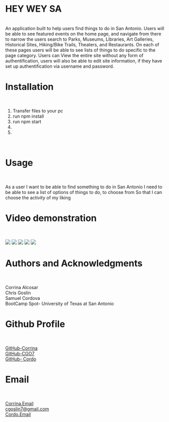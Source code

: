 # HEY WEY SA
<br>
An application built to help users find things to do in San Antonio. Users will be able to see featured events on the home page, and navigate from there to narrow the users search to Parks, Museums, Libraries, Art Galleries, Historical Sites, Hiking/Bike Trails, Theaters, and Restaurants.  On each of these pages users will be able to see lists of things to do specific to the page category.  Users can View the entire site without any form of authentification, users will also be able to edit site information, if they have set up authentification via username and password.
<br>

# Installation
<br>

1. Transfer files to your pc
2. run npm install
3. run npm start
4. 
5.  
<br>

# Usage
<br>

As a user I want to be able to find something to do in San Antonio
I need to be able to see a list of options of things to do, to choose from
So that I can choose the activity of my liking

# Video demonstration
<br>

 ![](http://imgur.com(insert).gif)
 ![](http://imgur.com(insert).gif)
 ![](http://imgur.com(insert).gif)
 ![](http://imgur.com(insert).gif)
 ![](http://imgur.com(insert).gif)


# Authors and Acknowledgments
<br>

Corrina Alcosar
<br>
Chris Goslin
<br>
Samuel Cordova
<br>
BootCamp Spot- University of Texas at San Antonio
 
# Github Profile
<br>

[GitHub-Corrina]()
<br>
[GitHub-CGO7](https://github.com/CGO7)
<br>
[GitHub- Cordo]()

# Email
<br>

[Corrina.Email]()
<br>
[cgoslin7@gmail.com](mailto:cgoslin7@gmail.com)
<br>
[Cordo.Email]()